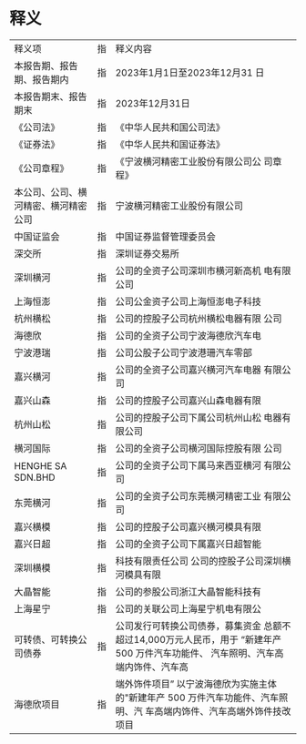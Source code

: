 # 释义  

<html><body><table><tr><td>释义项</td><td>指</td><td>释义内容</td></tr><tr><td>本报告期、报告期、报告期内</td><td>指</td><td>2023年1月1日至2023年12月31 日</td></tr><tr><td>本报告期末、报告期末</td><td>指</td><td>2023年12月31日</td></tr><tr><td>《公司法》</td><td>指</td><td>《中华人民共和国公司法》</td></tr><tr><td>《证券法》</td><td>指</td><td>《中华人民共和国证券法》</td></tr><tr><td>《公司章程》</td><td>指</td><td>《宁波横河精密工业股份有限公司公 司章程》</td></tr><tr><td>本公司、公司、横河精密、横河精密 公司</td><td>指</td><td>宁波横河精密工业股份有限公司</td></tr><tr><td>中国证监会</td><td>指</td><td>中国证券监督管理委员会</td></tr><tr><td>深交所</td><td>指</td><td>深圳证券交易所</td></tr><tr><td>深圳横河</td><td>指</td><td>公司的全资子公司深圳市横河新高机 电有限公司</td></tr><tr><td>上海恒澎</td><td>指</td><td>公司公金资子公司上海恒澎电子科技</td></tr><tr><td>杭州横松</td><td>指</td><td>公司的控股子公司杭州横松电器有限 公司</td></tr><tr><td>海德欣</td><td>指</td><td>公司的全资子公司宁波海德欣汽车电</td></tr><tr><td>宁波港瑞</td><td>指</td><td>公司公股子公司宁波港珊汽车零部</td></tr><tr><td>嘉兴横河</td><td>指</td><td>公司的全资子公司嘉兴横河汽车电器 有限公司</td></tr><tr><td>嘉兴山森</td><td>指</td><td>公司的控股子公司嘉兴山森电器有限</td></tr><tr><td>杭州山松</td><td>指</td><td>公司的控股子公司下属公司杭州山松 电器有限公司</td></tr><tr><td>横河国际</td><td>指</td><td>公司的全资子公司横河国际控股有限 公司</td></tr><tr><td>HENGHE SA SDN.BHD</td><td>指</td><td>公司的全资子公司下属马来西亚横河 有限公司</td></tr><tr><td>东莞横河</td><td>指</td><td>公司的全资子公司东莞横河精密工业 有限公司</td></tr><tr><td>嘉兴横模</td><td>指</td><td>公司的控股子公司嘉兴横河模具有限</td></tr><tr><td>嘉兴日超</td><td>指</td><td>公司的全资子公司下属嘉兴日超智能</td></tr><tr><td>深圳横模</td><td>指</td><td>科技有限责任公司 公司的控股子公司深圳横河模具有限</td></tr><tr><td>大晶智能</td><td>指</td><td>公司的参股公司浙江大晶智能科技有</td></tr><tr><td>上海星宁</td><td>指</td><td>公司的关联公司上海星宁机电有限公</td></tr><tr><td>可转债、可转换公司债券</td><td>指</td><td>公司发行可转换公司债券，募集资金 总额不超过14,000万元人民币，用于 “新建年产500 万件汽车功能件、 汽车照明、汽车高端内饰件、汽车高</td></tr><tr><td>海德欣项目</td><td>指</td><td>端外饰件项目” 以宁波海德欣为实施主体的"新建年产 500 万件汽车功能件、汽车照明、汽 车高端内饰件、汽车高端外饰件技改 项目</td></tr></table></body></html>  